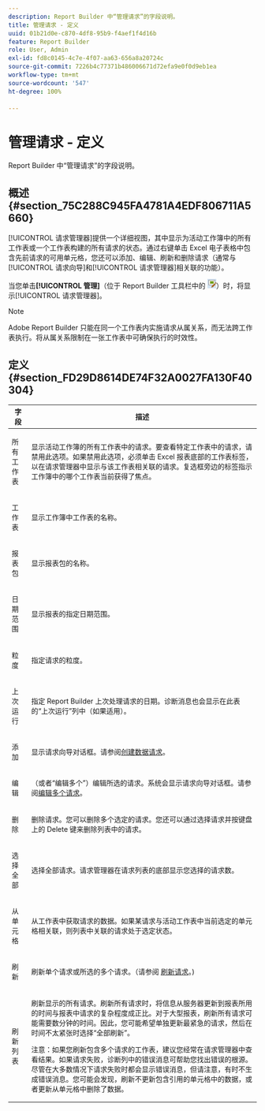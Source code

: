 ```yaml
---
description: Report Builder 中“管理请求”的字段说明。
title: 管理请求 - 定义
uuid: 01b21d0e-c870-4df8-95b9-f4aef1f4d16b
feature: Report Builder
role: User, Admin
exl-id: fd8c0145-4c7e-4f07-aa63-656a8a20724c
source-git-commit: 7226b4c77371b486006671d72efa9e0f0d9eb1ea
workflow-type: tm+mt
source-wordcount: '547'
ht-degree: 100%

---
```


# 管理请求 - 定义

Report Builder 中“管理请求”的字段说明。

## 概述 {#section_75C288C945FA4781A4EDF806711A5660}

[!UICONTROL 请求管理器]提供一个详细视图，其中显示为活动工作簿中的所有工作表或一个工作表构建的所有请求的状态。通过右键单击 Excel 电子表格中包含先前请求的可用单元格，您还可以添加、编辑、刷新和删除请求（通常与[!UICONTROL 请求向导]和[!UICONTROL 请求管理器]相关联的功能）。

当您单击&#x200B;**[!UICONTROL 管理]**（位于 Report Builder 工具栏中的 ![](assets/edit_request.gif)）时，将显示[!UICONTROL 请求管理器]。

>[!NOTE]
>
>Adobe Report Builder 只能在同一个工作表内实施请求从属关系，而无法跨工作表执行。将从属关系限制在一张工作表中可确保执行的时效性。

## 定义 {#section_FD29D8614DE74F32A0027FA130F40304}

<table id="table_0880204181074BDBBA37E3DF2972A672"> 
 <thead> 
  <tr> 
   <th colname="col1" class="entry"> 字段 </th> 
   <th colname="col2" class="entry"> 描述 </th> 
  </tr> 
 </thead>
 <tbody> 
  <tr> 
   <td colname="col1"> <p>所有工作表 </p> </td> 
   <td colname="col2"> <p>显示活动工作簿的所有工作表中的请求。要查看特定工作表中的请求，请禁用此选项。如果禁用此选项，必须单击 Excel 报表底部的工作表标签，以在<span class="wintitle">请求管理器</span>中显示与该工作表相关联的请求。复选框旁边的标签指示工作簿中的哪个工作表当前获得了焦点。 </p> </td> 
  </tr> 
  <tr> 
   <td colname="col1"> <p>工作表 </p> </td> 
   <td colname="col2"> <p>显示工作簿中工作表的名称。 </p> </td> 
  </tr> 
  <tr> 
   <td colname="col1"> <p>报表包 </p> </td> 
   <td colname="col2"> <p>显示报表包的名称。 </p> </td> 
  </tr> 
  <tr> 
   <td colname="col1"> <p>日期范围 </p> </td> 
   <td colname="col2"> <p>显示报表的指定日期范围。 </p> </td> 
  </tr> 
  <tr> 
   <td colname="col1"> <p>粒度 </p> </td> 
   <td colname="col2"> <p>指定请求的粒度。 </p> </td> 
  </tr> 
  <tr> 
   <td colname="col1"> <p> 上次运行 </p> </td> 
   <td colname="col2"> <p>指定 Report Builder 上次处理请求的日期。诊断消息也会显示在此表的“<span class="wintitle">上次运行</span>”列中（如果适用）。 </p> </td> 
  </tr> 
  <tr> 
   <td colname="col1"> <p>添加 </p> </td> 
   <td colname="col2"> <p>显示请求向导对话框。请参阅<a href="/help/analyze/report-builder/data-requests/t-create-a-data-request.md"   >创建数据请求</a>。 </p> </td> 
  </tr> 
  <tr> 
   <td colname="col1"> <p>编辑 </p> </td> 
   <td colname="col2"> <p> （或者“编辑多个”）编辑所选的请求。系统会显示<span class="wintitle">请求向导</span>对话框。请参阅<a href="/help/analyze/report-builder/manage-requests/t-edit-multiple-requests.md"   >编辑多个请求</a>。 </p> </td> 
  </tr> 
  <tr> 
   <td colname="col1"> <p>删除 </p> </td> 
   <td colname="col2"> <p>删除请求。您可以删除多个选定的请求。您还可以通过选择请求并按键盘上的 Delete 键来删除列表中的请求。 </p> </td> 
  </tr> 
  <tr> 
   <td colname="col1"> <p> 选择全部 </p> </td> 
   <td colname="col2"> <p>选择全部请求。<span class="wintitle">请求管理器</span>在请求列表的底部显示您选择的请求数。 </p> </td> 
  </tr> 
  <tr> 
   <td colname="col1"> <p>从单元格 </p> </td> 
   <td colname="col2"> <p>从工作表中获取请求的数据。如果某请求与活动工作表中当前选定的单元格相关联，则列表中关联的请求处于选定状态。 </p> </td> 
  </tr> 
  <tr> 
   <td colname="col1"> <p> 刷新 </p> </td> 
   <td colname="col2"> <p>刷新单个请求或所选的多个请求。（请参阅 <a href="/help/analyze/report-builder/manage-requests/t-refresh-a-request.md"   >刷新请求</a>。) </p> </td> 
  </tr> 
  <tr> 
   <td colname="col1"> <p>刷新列表 </p> </td> 
   <td colname="col2"> <p>刷新显示的所有请求。刷新所有请求时，将信息从服务器更新到报表所用的时间与报表中请求的复杂程度成正比。对于大型报表，刷新所有请求可能需要数分钟的时间。因此，您可能希望单独更新最紧急的请求，然后在时间不太紧张时选择“<span class="wintitle">全部刷新</span>”。 </p> <p> <p>注意：如果您刷新包含多个请求的工作表，建议您经常在<span class="wintitle">请求管理器</span>中查看结果。如果请求失败，诊断列中的错误消息可帮助您找出错误的根源。尽管在大多数情况下请求失败时都会显示错误消息，但请注意，有时不生成错误消息。您可能会发现，刷新不更新包含引用的单元格中的数据，或者更新从单元格中删除了数据。 </p> </p> </td> 
  </tr> 
 </tbody> 
</table>

